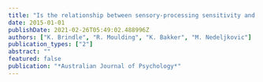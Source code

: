 ```yaml
---
title: "Is the relationship between sensory-processing sensitivity and negative affect mediated by emotional regulation?"
date: 2015-01-01
publishDate: 2021-02-26T05:49:02.488996Z
authors: ["K. Brindle", "R. Moulding", "K. Bakker", "M. Nedeljkovic"]
publication_types: ["2"]
abstract: ""
featured: false
publication: "*Australian Journal of Psychology*"
---
```


